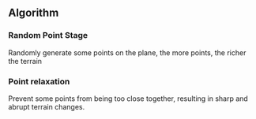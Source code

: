 


## Algorithm

### Random Point Stage

Randomly generate some points on the plane, the more points, the richer the terrain


### Point relaxation

Prevent some points from being too close together, resulting in sharp and abrupt terrain changes.


